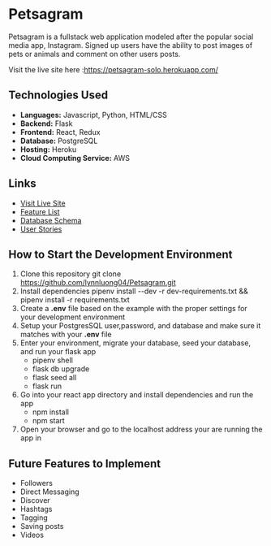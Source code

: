 # Petsagram

Petsagram is a fullstack web application modeled after the popular social media app, Instagram. Signed up users have the ability to post images of pets or animals and comment on other users posts.

Visit the live site here :https://petsagram-solo.herokuapp.com/

## Technologies Used
* **Languages:** Javascript, Python, HTML/CSS
* **Backend:** Flask
* **Frontend:** React, Redux
* **Database:** PostgreSQL
* **Hosting:** Heroku
* **Cloud Computing Service:** AWS

## Links
* [Visit Live Site](https://petsagram-solo.herokuapp.com/)
* [Feature List](https://github.com/lynnluong04/Petsagram/wiki/Features)
* [Database Schema](https://github.com/lynnluong04/Petsagram/wiki/DB-Schema)
* [User Stories](https://github.com/lynnluong04/Petsagram/wiki/User-Stories)


## How to Start the Development Environment
1. Clone this repository
    git clone https://github.com/lynnluong04/Petsagram.git
2. Install dependencies
    pipenv install --dev -r dev-requirements.txt && pipenv install -r requirements.txt
3. Create a **.env** file based on the example with the proper settings for your development environment
4. Setup your PostgresSQL user,password, and database and make sure it matches with your **.env** file
5. Enter your environment, migrate your database, seed your database, and run your flask app
    * pipenv shell
    * flask db upgrade
    * flask seed all
    * flask run
6. Go into your react app directory and install dependencies and run the app
    * npm install
    * npm start
7. Open your browser and go to the localhost address your are running the app in


## Future Features to Implement
* Followers
* Direct Messaging
* Discover
* Hashtags
* Tagging
* Saving posts
* Videos
